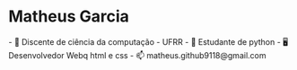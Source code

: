 <h1>Matheus Garcia</h1> 
- 📖 Discente de ciência da computação - UFRR
- 🐍 Estudante de python
- 🖥️ Desenvolvedor Webq html e css
- 📫 matheus.github9118@gmail.com

